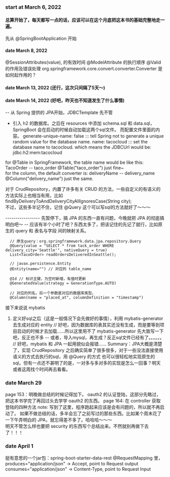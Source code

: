 ### start at March 6, 2022

#### 总算开始了，每天都写一点的话，应该可以在这个月底把这本书的基础完整地走一遍。

先从 @SpringBootApplication 开始

#### date March 8, 2022

@SessionAttributes(value), 的有效时间 @ModelAttribute 的执行顺序 @Valid 的作用及错误处理
org.springframework.core.convert.converter.Converter 是如何起作用的？

#### date March 13, 2022 (还行，这次只间隔了5天～)

#### date March 14, 2022 (好吧，昨天也不知道发生了什么事情)

-- 从 Spring 提供的 JPA开始，JDBCTemplate 先不管

* 引入 h2 的数据库。之后在 resources 中添加 schema.sql 和 data.sql，SpringBoot 会在启动的时候自动加载这两个sql文件。 而配置文件里面的内容。 generate-unique-name:
  false ::: tell Spring not to generate a unique random value for the database name. name: tacocloud ::: set the
  database name to tacocloud. which means the JDBCUrl would be: jdbc:h2:mem:tacocloud

for @Table in SpringFramework, the table name would be like this: TacoOrder -- taco_order @Table("taco_order") just
fine~  
for the column, the default converter is: deliveryName -- delivery_name @Column("delivery_name") just the same.

对于 CrudRepository，内置了许多有关 CRUD 的方法，一些自定义的有语义的方法实际上也相当有用，比如 findByDeliveryToAndDeliveryCityAllIgnoresCase(String city);  
不过，这些多半记不住，记住 @Query 这个可以写sql的方法就好了～～～

----------------- 先暂停下，搞 JPA 的东西一直有问题，今晚就把 JPA 的彻底搞明白吧～ -- 应该有半个小时了吧？东西太多了，把该记住的先记了就行，比如原生的 query 和 表名与字段 间的映射关系。

```
  // 原生query：org.springframework.data.jpa.repository.Query
  @Query(value = "SELECT * from tack_order WHERE delivery_city='Seattle'", nativeQuery = true) 
  List<TacoOrder> readOrdersDeliveredInSeattle();
  
  // javax.persistence.Entity
  @Entity(name="") // 对应的 table_name
  
  @Id // 标识主键，为空时新增，有值时更新
  @GeneratedValue(strategy = GenerationType.AUTO)
  
  // 对应的列名，后一个参数是对应的数据库类型。
  @Column(name = "placed_at", columnDefinition = "timestamp")
```

接下来说说 mybatis

1. 定义好sql之后（这是一般情况下会先做好的事情），利用 mybatis-generator 去生成对应的 entity // 好吧，因为数据库的表其实还没有生成，而是要等到项目启动的时候才去加载……所以这里用不了
   mybatis-generator 先大致写一下吧，反正也不多 -- 或者，导入mysql，再生成？反正sql文件已经有了。。。。。。 // 好吧，mybatis 和 JPA 一起用貌似会报错……
   Summary：JPA大概是清楚了，实现 CrudRepository 之后确实简单了很多很多，对于一些没法直接使用语义的方式去执行的sql，用 @Query 的方式
   也可以很轻松地实现原生的sql。但有一点还不甚明了的是，一对多与多对多的实现是怎么一回事？明天或者这周找个时间再去看看。

### date March 29
page 153：明晚做总结的时候记得加下。
oauth2 的认证登陆，这部分先略过，把这本书学完了再回过头去学学 oauth2 的东西。
page 164: 在 controller 获取登陆的四种方法
note: 写到了这里，程序跑起来应该是会有问题的，所以就不再启动了。
  如果不做总结的话，多半会忘了之前写过的那些东西。比如某个周末花了一下午弄明白的 JPA，就忘得差不多了。哈哈哈～～～  
  明天不管怎么样也要把 security 的东西写个总结出来。不然就别再做下去了！！！

### date April 1
挺有意思的一个jar包：spring-boot-starter-data-rest
@RequestMapping 里，  
  produces="application/json" -> Accept, point to Request output
  consumes="application/json" -> Content-Type, point to Request Input